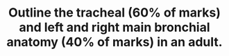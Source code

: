 ---
title: "Outline the tracheal (60% of marks) and left and right main bronchial anatomy (40% of marks) in an adult."
entityType: SAQ
exam: PEX
college: CICM
year: 2016
sitting: B
question: 24
passRate: 14
EC_expectedDomains:
- "To pass this question, the following were required for each section (trachea and main bronchi): landmarks; basic structural anatomy; and important relations (major vessels; major nerves; major structures)."
- "Marks were also allocated for innervation, and blood supply and venous drainage of the trachea."
EC_extraCredit:
- "A structured approach to anatomy questions works well and this was again the case (i.e. relations / blood supply / etc."
EC_errorsCommon:
- "Overall, the answers were better for tracheal anatomy compared to bronchial anatomy."
---